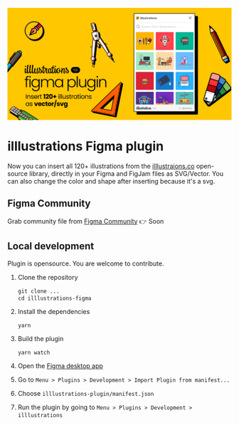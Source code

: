 [![illlustration-figma](/src/preview.png)](https://www.figma.com/community/plugin/1124370159336948073/illlustrations)

# illlustrations Figma plugin

Now you can insert all 120+ illustrations from the [illlustraions.co](https://illlustrations.co) open-source library, directly in your Figma and FigJam files as SVG/Vector. You can also change the color and shape after inserting because it's a svg.

## Figma Community

Grab community file from [Figma Community](https://www.figma.com/community/plugin/1124370159336948073/illlustrations)
👉 Soon

## Local development

Plugin is opensource. You are welcome to contribute.

1. Clone the repository

   ```shell
   git clone ...
   cd illlustrations-figma
   ```

1. Install the dependencies

   ```shell
   yarn
   ```

1. Build the plugin

   ```
   yarn watch
   ```

1. Open the [Figma desktop app](https://www.figma.com/downloads/)

1. Go to `Menu > Plugins > Development > Import Plugin from manifest...`

1. Choose `illlustrations-plugin/manifest.json`

1. Run the plugin by going to `Menu > Plugins > Development > illlustrations`
